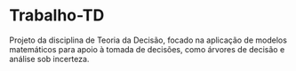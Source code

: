 # Trabalho-TD
Projeto da disciplina de Teoria da Decisão, focado na aplicação de modelos matemáticos para apoio à tomada de decisões, como árvores de decisão e análise sob incerteza.
